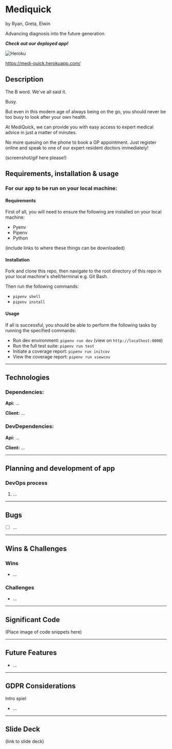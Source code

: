 # Mediquick
by Ryan, Greta, Elwin

Advancing diagnosis into the future generation

***Check out our deployed app!***

![Heroku](https://pyheroku-badge.herokuapp.com/?app=medi-quick&style=flat)

https://medi-quick.herokuapp.com/

## Description

The B word.  We've all said it.

Busy.

But even in this modern age of always being on the go, you should never be too busy to look after your own health.

At MediQuick, we can provide you with easy access to expert medical advice in just a matter of minutes.

No more queuing on the phone to book a GP appointment.  Just register online and speak to one of our expert resident doctors immediately!
  
(screenshot/gif here please!)
  
  
## Requirements, installation & usage

### For our app to be run on your local machine:

#### Requirements
First of all, you will need to ensure the following are installed on your local machine:

- Pyenv
- Pipenv
- Python

(include links to where these things can be downloaded)

#### Installation
Fork and clone this repo, then navigate to the root directory of this repo in your local machine's shell/terminal e.g. Git Bash.

Then run the following commands:

- `pipenv shell`
- `pipenv install`

#### Usage

If all is successful, you should be able to perform the following tasks by running the specified commands:

- Run dev environment: `pipenv run dev` (view on `http://localhost:8000`)
- Run the full test suite: `pipenv run test`
- Initiate a coverage report: `pipenv run initcov`
- View the coverage report: `pipenv run viewcov`
  
*** 

## Technologies

### Dependencies:
**Api:** ... 

**Client:** ...  

### DevDependencies:
**Api:** ...

**Client:** ... 

***

## Planning and development of app

### DevOps process
1. ...

***

## Bugs 
- [ ] ...

***

## Wins & Challenges 

### Wins 
- ...

### Challenges 
- ...

***

## Significant Code

(Place image of code snippets here)
  
***

## Future Features
- ...
  
 ***
 
## GDPR Considerations

Intro spiel

- ...

***

## Slide Deck 
(link to slide deck)
